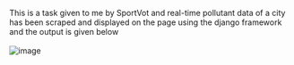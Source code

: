 This is a task given to me by SportVot and real-time pollutant data of a city has been scraped and displayed on the page using the django framework and the output is given below
<br/>
<br/>
![image](https://user-images.githubusercontent.com/92732197/173002110-c96a8158-e8d9-4e94-a99b-15cde636805c.png)
